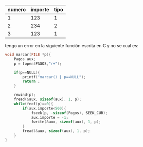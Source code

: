 | numero | importe | tipo |
| ------ | ------- | ---- |
| 1      | 123     | 1    |
| 2      | 234     | 2    |
| 3      | 123     | 1    |

tengo un error en la siguiente función escrita en C y no se cual es:

```C
void marcar(FILE *p){
	Pagos aux;
	p = fopen(PAGOS,"r+");

	if(p==NULL){
		printf("marcar() | p==NULL");
		return ;
	}

	rewind(p);
	fread(&aux, sizeof(aux), 1, p);
	while(feof(p)==0){
		if(aux.importe<500){
			fseek(p, -sizeof(Pagos), SEEK_CUR);
			aux.importe = -1;
			fwrite(&aux, sizeof(aux), 1, p);
		}
		fread(&aux, sizeof(aux), 1, p);
	}
}
```
